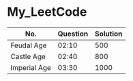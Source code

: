 # My_LeetCode


 No.           | Question  | Solution  
------------  | ----  | ---  
Feudal Age    | 02:10 |  500 
Castle Age    | 02:40 |  800 
Imperial Age  | 03:30 | 1000  
